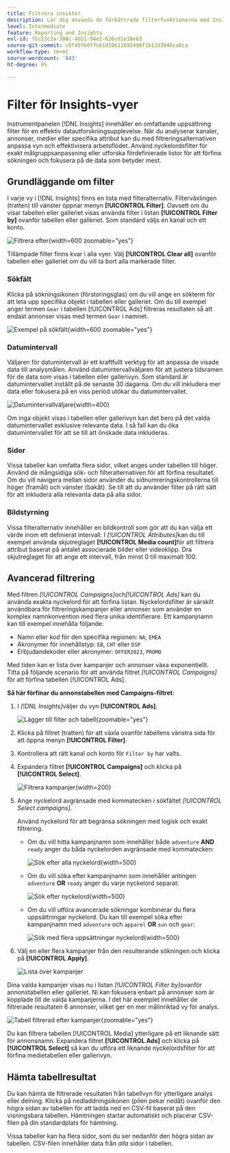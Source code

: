 ```yaml
---
title: Filtrera insikter
description: Lär dig använda de förbättrade filterfunktionerna med Insights.
level: Intermediate
feature: Reporting and Insights
exl-id: fbc53c2a-388c-4b51-94e2-626cd1e18e63
source-git-commit: c0f45fb0ffc61d20611693498f1b12d3946ca6ca
workflow-type: tm+mt
source-wordcount: '843'
ht-degree: 0%

---
```


# Filter för Insights-vyer

Instrumentpanelen [!DNL Insights] innehåller en omfattande uppsättning filter för en effektiv datautforskningsupplevelse. När du analyserar kanaler, annonser, medier eller specifika attribut kan du med filtreringsalternativen anpassa vyn och effektivisera arbetsflödet. Använd nyckelordsfilter för exakt målgruppsanpassning eller utforska fördefinierade listor för att förfina sökningen och fokusera på de data som betyder mest.

## Grundläggande om filter

I varje vy i [!DNL Insights] finns en lista med filteralternativ. Filterväxlingen (tratten) till vänster öppnar menyn **[!UICONTROL Filter]**. Oavsett om du visar tabellen eller galleriet visas använda filter i listan **[!UICONTROL Filter by]** ovanför tabellen eller galleriet. Som standard väljs en kanal och ett konto.

![Filtrera efter](/help/assets/insights-filter-by.png "Filtrera efter"){width=600 zoomable="yes"}

Tillämpade filter finns kvar i alla vyer. Välj **[!UICONTROL Clear all]** ovanför tabellen eller galleriet om du vill ta bort alla markerade filter.

### Sökfält

Klicka på sökningsikonen (förstoringsglas) om du vill ange en sökterm för att leta upp specifika objekt i tabellen eller galleriet. Om du till exempel anger termen `Gear` i tabellen [!UICONTROL Ads] filtreras resultaten så att endast annonser visas med termen `Gear` i namnet.

![Exempel på sökfält](/help/assets/insights-search.png "Sök efter annonser med stödraster i namnet"){width=600 zoomable="yes"}

### Datumintervall

Väljaren för datumintervall är ett kraftfullt verktyg för att anpassa de visade data till analysmålen. Använd datumintervallväljaren för att justera tidsramen för de data som visas i tabellen eller gallerivyn. Som standard är datumintervallet inställt på de senaste 30 dagarna. Om du vill inkludera mer data eller fokusera på en viss period utökar du datumintervallet.

![Datumintervallväljare](/help/assets/insights-date-range.png "Välj ett datumintervall"){width=400}

Om inga objekt visas i tabellen eller gallerivyn kan det bero på det valda datumintervallet exklusive relevanta data. I så fall kan du öka datumintervallet för att se till att önskade data inkluderas.

### Sidor

Vissa tabeller kan omfatta flera sidor, vilket anges under tabellen till höger. Använd de mångsidiga sök- och filteralternativen för att förfina resultatet. Om du vill navigera mellan sidor använder du sidnumreringskontrollerna till höger (framåt) och vänster (bakåt). Se till att du använder filter på rätt sätt för att inkludera alla relevanta data på alla sidor.

### Bildstyrning

Vissa filteralternativ innehåller en bildkontroll som gör att du kan välja ett värde inom ett definierat intervall. I _[!UICONTROL Attributes]_&#x200B;kan du till exempel använda skjutreglaget **[!UICONTROL Media count]**&#x200B;för att filtrera attribut baserat på antalet associerade bilder eller videoklipp. Dra skjutreglaget för att ange ett intervall, från minst 0 till maximalt 100.

## Avancerad filtrering

Med filtren _[!UICONTROL Campaigns]_&#x200B;och&#x200B;_[!UICONTROL Ads]_ kan du använda exakta nyckelord för att förfina listan. Nyckelordsfilter är särskilt användbara för filtreringskampanjer eller annonser som använder en komplex namnkonvention med flera unika identifierare. Ett kampanjnamn kan till exempel innehålla följande:

- Namn eller kod för den specifika regionen: `NA`, `EMEA`
- Akronymer för innehållstyp: `EB`, `CHT` eller `DSP`
- Erbjudandekoder eller akronymer: `OFFER2023`, `PROMO`

Med tiden kan er lista över kampanjer och annonser växa exponentiellt. Titta på följande scenario för att använda filtret _[!UICONTROL Campaigns]_&#x200B;för att förfina tabellen [!UICONTROL Ads].

**Så här förfinar du annonstabellen med Campaigns-filtret**:

1. I _[!DNL Insights]_&#x200B;väljer du vyn **[!UICONTROL Ads]**.

   ![Lägger till filter och tabell](/help/assets/insights-ads-filter.png "Lägger till vy med filtermeny"){zoomable="yes"}

1. Klicka på filtret (tratten) för att växla ovanför tabellens vänstra sida för att öppna menyn **[!UICONTROL Filter]**.

1. Kontrollera att rätt kanal och konto för `Filter by` har valts.

1. Expandera filtret **[!UICONTROL Campaigns]** och klicka på **[!UICONTROL Select]**.

   ![Filtrera kampanjer](/help/assets/insights-filter-campaigns-expand.png "Utöka kampanjfilter"){width=200}

1. Ange nyckelord avgränsade med kommatecken i sökfältet _[!UICONTROL Select campaigns]_.

   Använd nyckelord för att begränsa sökningen med logisk och exakt filtrering.

   - Om du vill hitta kampanjnamn som innehåller både `adventure` **AND** `ready` anger du båda nyckelorden avgränsade med kommatecken:

     ![Sök efter alla nyckelord](/help/assets/insights-select-campaigns-and.png "Sök efter kampanjnamn som innehåller båda nyckelorden"){width=500}

   - Om du vill söka efter kampanjnamn som innehåller antingen `adventure` **OR** `ready` anger du varje nyckelord separat:

     ![Sök efter nyckelord](/help/assets/insights-select-campaigns-or.png "Sök efter kampanjnamn som innehåller minst ett nyckelord"){width=500}

   - Om du vill utföra avancerade sökningar kombinerar du flera uppsättningar nyckelord. Du kan till exempel söka efter kampanjnamn med `adventure` och `apparel` **OR** `sun` och `gear`:

     ![Sök med flera uppsättningar nyckelord](/help/assets/insights-advanced-or.png "Sök efter kampanjnamn med flera uppsättningar nyckelord"){width=500}

1. Välj en eller flera kampanjer från den resulterande sökningen och klicka på **[!UICONTROL Apply]**.

   ![Lista över kampanjer](/help/assets/insights-select-campaigns-list.png "Välj kampanjer att inkludera")

Dina valda kampanjer visas nu i listan _[!UICONTROL Filter by]_&#x200B;ovanför annonstabellen eller galleriet. Ni kan fokusera enbart på annonser som är kopplade till de valda kampanjerna. I det här exemplet innehåller de filtrerade resultaten 6 annonser, vilket ger en mer målinriktad vy för analys.

![Tabell filtrerad efter kampanjer](/help/assets/insights-filter-by-campaigns.png "Tabell med kampanjfilter"){zoomable="yes"}

Du kan filtrera tabellen [!UICONTROL Media] ytterligare på ett liknande sätt för annonsnamn. Expandera filtret **[!UICONTROL Ads]** och klicka på **[!UICONTROL Select]** så kan du utföra ett liknande nyckelordsfilter för att förfina medietabellen eller gallerivyn.

## Hämta tabellresultat

Du kan hämta de filtrerade resultaten från tabellvyn för ytterligare analys eller delning. Klicka på nedladdningsikonen (pilen pekar nedåt) ovanför den högra sidan av tabellen för att ladda ned en CSV-fil baserat på den visningsbara tabellen. Hämtningen startar automatiskt och placerar CSV-filen på din standardplats för hämtning.

Vissa tabeller kan ha flera sidor, som du ser nedanför den högra sidan av tabellen. CSV-filen innehåller data från _alla_ sidor i tabellen.
